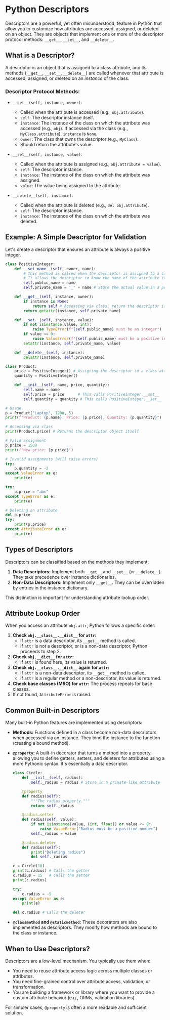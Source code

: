 # Python Descriptors

Descriptors are a powerful, yet often misunderstood, feature in Python that allow you to customize how attributes are accessed, assigned, or deleted on an object. They are objects that implement one or more of the descriptor protocol methods: `__get__`, `__set__`, and `__delete__`.

## What is a Descriptor?

A descriptor is an object that is assigned to a class attribute, and its methods (`__get__`, `__set__`, `__delete__`) are called whenever that attribute is accessed, assigned, or deleted on an *instance* of the class.

### Descriptor Protocol Methods:

-   `__get__(self, instance, owner)`:
    -   Called when the attribute is accessed (e.g., `obj.attribute`).
    -   `self`: The descriptor instance itself.
    -   `instance`: The instance of the class on which the attribute was accessed (e.g., `obj`). If accessed via the class (e.g., `MyClass.attribute`), `instance` is `None`.
    -   `owner`: The class that owns the descriptor (e.g., `MyClass`).
    -   Should return the attribute's value.

-   `__set__(self, instance, value)`:
    -   Called when the attribute is assigned (e.g., `obj.attribute = value`).
    -   `self`: The descriptor instance.
    -   `instance`: The instance of the class on which the attribute was assigned.
    -   `value`: The value being assigned to the attribute.

-   `__delete__(self, instance)`:
    -   Called when the attribute is deleted (e.g., `del obj.attribute`).
    -   `self`: The descriptor instance.
    -   `instance`: The instance of the class on which the attribute was deleted.

## Example: A Simple Descriptor for Validation

Let's create a descriptor that ensures an attribute is always a positive integer.

```python
class PositiveInteger:
    def __set_name__(self, owner, name):
        # This method is called when the descriptor is assigned to a class attribute.
        # It allows the descriptor to know the name of the attribute it's managing.
        self.public_name = name
        self.private_name = '_' + name # Store the actual value in a private attribute

    def __get__(self, instance, owner):
        if instance is None:
            return self # Accessing via class, return the descriptor itself
        return getattr(instance, self.private_name)

    def __set__(self, instance, value):
        if not isinstance(value, int):
            raise TypeError(f"{self.public_name} must be an integer")
        if value <= 0:
            raise ValueError(f"{self.public_name} must be a positive integer")
        setattr(instance, self.private_name, value)

    def __delete__(self, instance):
        delattr(instance, self.private_name)

class Product:
    price = PositiveInteger() # Assigning the descriptor to a class attribute
    quantity = PositiveInteger()

    def __init__(self, name, price, quantity):
        self.name = name
        self.price = price      # This calls PositiveInteger.__set__
        self.quantity = quantity # This calls PositiveInteger.__set__

# Usage
p = Product("Laptop", 1200, 5)
print(f"Product: {p.name}, Price: {p.price}, Quantity: {p.quantity}")

# Accessing via class
print(Product.price) # Returns the descriptor object itself

# Valid assignment
p.price = 1500
print(f"New price: {p.price}")

# Invalid assignments (will raise errors)
try:
    p.quantity = -2
except ValueError as e:
    print(e)

try:
    p.price = "abc"
except TypeError as e:
    print(e)

# Deleting an attribute
del p.price
try:
    print(p.price)
except AttributeError as e:
    print(e)
```

## Types of Descriptors

Descriptors can be classified based on the methods they implement:

1.  **Data Descriptors:** Implement both `__get__` and `__set__` (or `__delete__`). They take precedence over instance dictionaries.
2.  **Non-Data Descriptors:** Implement only `__get__`. They can be overridden by entries in the instance dictionary.

This distinction is important for understanding attribute lookup order.

## Attribute Lookup Order

When you access an attribute `obj.attr`, Python follows a specific order:

1.  **Check `obj.__class__.__dict__` for `attr`:**
    -   If `attr` is a data descriptor, its `__get__` method is called.
    -   If `attr` is not a descriptor, or is a non-data descriptor, Python proceeds to step 2.
2.  **Check `obj.__dict__` for `attr`:**
    -   If `attr` is found here, its value is returned.
3.  **Check `obj.__class__.__dict__` again for `attr`:**
    -   If `attr` is a non-data descriptor, its `__get__` method is called.
    -   If `attr` is a regular method or a non-descriptor, its value is returned.
4.  **Check base classes (MRO) for `attr`:** The process repeats for base classes.
5.  If not found, `AttributeError` is raised.

## Common Built-in Descriptors

Many built-in Python features are implemented using descriptors:

-   **Methods:** Functions defined in a class become non-data descriptors when accessed via an instance. They bind the instance to the function (creating a bound method).
-   **`@property`:** A built-in decorator that turns a method into a property, allowing you to define getters, setters, and deleters for attributes using a more Pythonic syntax. It's essentially a data descriptor.

    ```python
    class Circle:
        def __init__(self, radius):
            self._radius = radius # Store in a private-like attribute

        @property
        def radius(self):
            """The radius property."""
            return self._radius

        @radius.setter
        def radius(self, value):
            if not isinstance(value, (int, float)) or value <= 0:
                raise ValueError("Radius must be a positive number")
            self._radius = value

        @radius.deleter
        def radius(self):
            print("Deleting radius")
            del self._radius

    c = Circle(10)
    print(c.radius) # Calls the getter
    c.radius = 15   # Calls the setter
    print(c.radius)

    try:
        c.radius = -5
    except ValueError as e:
        print(e)

    del c.radius # Calls the deleter
    ```

-   **`@classmethod` and `@staticmethod`:** These decorators are also implemented as descriptors. They modify how methods are bound to the class or instance.

## When to Use Descriptors?

Descriptors are a low-level mechanism. You typically use them when:

-   You need to reuse attribute access logic across multiple classes or attributes.
-   You need fine-grained control over attribute access, validation, or transformation.
-   You are building a framework or library where you want to provide a custom attribute behavior (e.g., ORMs, validation libraries).

For simpler cases, `@property` is often a more readable and sufficient solution.
